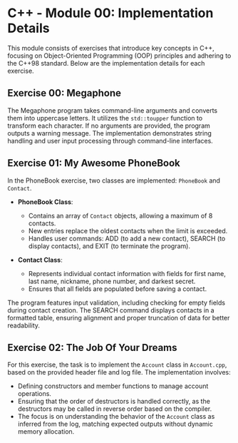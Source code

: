 # C++ - Module 00: Implementation Details

This module consists of exercises that introduce key concepts in C++, focusing on Object-Oriented Programming (OOP) principles and adhering to the C++98 standard. Below are the implementation details for each exercise.

## Exercise 00: Megaphone
The Megaphone program takes command-line arguments and converts them into uppercase letters. It utilizes the `std::toupper` function to transform each character. If no arguments are provided, the program outputs a warning message. The implementation demonstrates string handling and user input processing through command-line interfaces.

## Exercise 01: My Awesome PhoneBook
In the PhoneBook exercise, two classes are implemented: `PhoneBook` and `Contact`. 

- **PhoneBook Class**: 
  - Contains an array of `Contact` objects, allowing a maximum of 8 contacts. 
  - New entries replace the oldest contacts when the limit is exceeded.
  - Handles user commands: ADD (to add a new contact), SEARCH (to display contacts), and EXIT (to terminate the program).
  
- **Contact Class**:
  - Represents individual contact information with fields for first name, last name, nickname, phone number, and darkest secret. 
  - Ensures that all fields are populated before saving a contact.

The program features input validation, including checking for empty fields during contact creation. The SEARCH command displays contacts in a formatted table, ensuring alignment and proper truncation of data for better readability.

## Exercise 02: The Job Of Your Dreams
For this exercise, the task is to implement the `Account` class in `Account.cpp`, based on the provided header file and log file. The implementation involves:
- Defining constructors and member functions to manage account operations.
- Ensuring that the order of destructors is handled correctly, as the destructors may be called in reverse order based on the compiler.
- The focus is on understanding the behavior of the `Account` class as inferred from the log, matching expected outputs without dynamic memory allocation.
